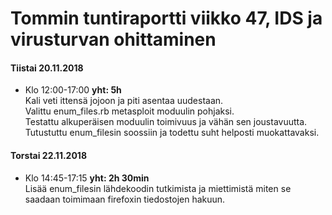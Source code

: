# Tommin tuntiraportti viikko 47, IDS ja virusturvan ohittaminen

#### Tiistai 20.11.2018
* Klo 12:00-17:00 **yht: 5h**  
Kali veti ittensä jojoon ja piti asentaa uudestaan.  
Valittu enum_files.rb metasploit moduulin pohjaksi.  
Testattu alkuperäisen moduulin toimivuus ja vähän sen joustavuutta.  
Tutustuttu enum_filesin soossiin ja todettu suht helposti muokattavaksi.


#### Torstai 22.11.2018
* Klo 14:45-17:15 **yht: 2h 30min**  
Lisää enum_filesin lähdekoodin tutkimista ja miettimistä miten se saadaan toimimaan firefoxin tiedostojen hakuun.  
